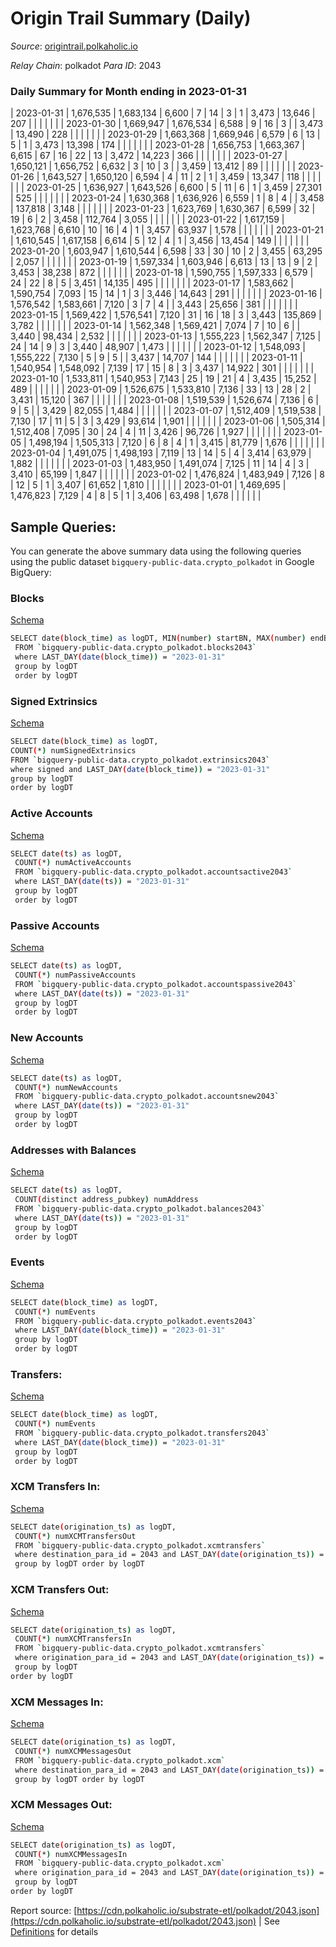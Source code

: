 # Origin Trail Summary (Daily)

_Source_: [origintrail.polkaholic.io](https://origintrail.polkaholic.io)

*Relay Chain*: polkadot
*Para ID*: 2043



### Daily Summary for Month ending in 2023-01-31


| 2023-01-31 | 1,676,535 | 1,683,134 | 6,600 | 7 | 14 | 3 | 1 | 3,473 | 13,646 | 207  |   |   |  |  |  |
| 2023-01-30 | 1,669,947 | 1,676,534 | 6,588 | 9 | 16 | 3 |  | 3,473 | 13,490 | 228  |   |   |  |  |  |
| 2023-01-29 | 1,663,368 | 1,669,946 | 6,579 | 6 | 13 | 5 | 1 | 3,473 | 13,398 | 174  |   |   |  |  |  |
| 2023-01-28 | 1,656,753 | 1,663,367 | 6,615 | 67 | 16 | 22 | 13 | 3,472 | 14,223 | 366  |   |   |  |  |  |
| 2023-01-27 | 1,650,121 | 1,656,752 | 6,632 | 3 | 10 | 3 |  | 3,459 | 13,412 | 89  |   |   |  |  |  |
| 2023-01-26 | 1,643,527 | 1,650,120 | 6,594 | 4 | 11 | 2 | 1 | 3,459 | 13,347 | 118  |   |   |  |  |  |
| 2023-01-25 | 1,636,927 | 1,643,526 | 6,600 | 5 | 11 | 6 | 1 | 3,459 | 27,301 | 525  |   |   |  |  |  |
| 2023-01-24 | 1,630,368 | 1,636,926 | 6,559 | 1 | 8 | 4 |  | 3,458 | 137,818 | 3,148  |   |   |  |  |  |
| 2023-01-23 | 1,623,769 | 1,630,367 | 6,599 | 32 | 19 | 6 | 2 | 3,458 | 112,764 | 3,055  |   |   |  |  |  |
| 2023-01-22 | 1,617,159 | 1,623,768 | 6,610 | 10 | 16 | 4 | 1 | 3,457 | 63,937 | 1,578  |   |   |  |  |  |
| 2023-01-21 | 1,610,545 | 1,617,158 | 6,614 | 5 | 12 | 4 | 1 | 3,456 | 13,454 | 149  |   |   |  |  |  |
| 2023-01-20 | 1,603,947 | 1,610,544 | 6,598 | 33 | 30 | 10 | 2 | 3,455 | 63,295 | 2,057  |   |   |  |  |  |
| 2023-01-19 | 1,597,334 | 1,603,946 | 6,613 | 13 | 13 | 9 | 2 | 3,453 | 38,238 | 872  |   |   |  |  |  |
| 2023-01-18 | 1,590,755 | 1,597,333 | 6,579 | 24 | 22 | 8 | 5 | 3,451 | 14,135 | 495  |   |   |  |  |  |
| 2023-01-17 | 1,583,662 | 1,590,754 | 7,093 | 15 | 14 | 1 | 3 | 3,446 | 14,643 | 291  |   |   |  |  |  |
| 2023-01-16 | 1,576,542 | 1,583,661 | 7,120 | 3 | 7 | 4 |  | 3,443 | 25,656 | 381  |   |   |  |  |  |
| 2023-01-15 | 1,569,422 | 1,576,541 | 7,120 | 31 | 16 | 18 | 3 | 3,443 | 135,869 | 3,782  |   |   |  |  |  |
| 2023-01-14 | 1,562,348 | 1,569,421 | 7,074 | 7 | 10 | 6 |  | 3,440 | 98,434 | 2,532  |   |   |  |  |  |
| 2023-01-13 | 1,555,223 | 1,562,347 | 7,125 | 24 | 14 | 9 | 3 | 3,440 | 48,907 | 1,473  |   |   |  |  |  |
| 2023-01-12 | 1,548,093 | 1,555,222 | 7,130 | 5 | 9 | 5 |  | 3,437 | 14,707 | 144  |   |   |  |  |  |
| 2023-01-11 | 1,540,954 | 1,548,092 | 7,139 | 17 | 15 | 8 | 3 | 3,437 | 14,922 | 301  |   |   |  |  |  |
| 2023-01-10 | 1,533,811 | 1,540,953 | 7,143 | 25 | 19 | 21 | 4 | 3,435 | 15,252 | 489  |   |   |  |  |  |
| 2023-01-09 | 1,526,675 | 1,533,810 | 7,136 | 33 | 13 | 28 | 2 | 3,431 | 15,120 | 367  |   |   |  |  |  |
| 2023-01-08 | 1,519,539 | 1,526,674 | 7,136 | 6 | 9 | 5 |  | 3,429 | 82,055 | 1,484  |   |   |  |  |  |
| 2023-01-07 | 1,512,409 | 1,519,538 | 7,130 | 17 | 11 | 5 | 3 | 3,429 | 93,614 | 1,901  |   |   |  |  |  |
| 2023-01-06 | 1,505,314 | 1,512,408 | 7,095 | 30 | 24 | 4 | 11 | 3,426 | 96,726 | 1,927  |   |   |  |  |  |
| 2023-01-05 | 1,498,194 | 1,505,313 | 7,120 | 6 | 8 | 4 | 1 | 3,415 | 81,779 | 1,676  |   |   |  |  |  |
| 2023-01-04 | 1,491,075 | 1,498,193 | 7,119 | 13 | 14 | 5 | 4 | 3,414 | 63,979 | 1,882  |   |   |  |  |  |
| 2023-01-03 | 1,483,950 | 1,491,074 | 7,125 | 11 | 14 | 4 | 3 | 3,410 | 65,199 | 1,847  |   |   |  |  |  |
| 2023-01-02 | 1,476,824 | 1,483,949 | 7,126 | 8 | 12 | 5 | 1 | 3,407 | 61,652 | 1,810  |   |   |  |  |  |
| 2023-01-01 | 1,469,695 | 1,476,823 | 7,129 | 4 | 8 | 5 | 1 | 3,406 | 63,498 | 1,678  |   |   |  |  |  |

## Sample Queries:
You can generate the above summary data using the following queries using the public dataset `bigquery-public-data.crypto_polkadot` in Google BigQuery:


### Blocks 

[Schema](https://github.com/colorfulnotion/substrate-etl/blob/main/schema/blocks.json)

```bash
SELECT date(block_time) as logDT, MIN(number) startBN, MAX(number) endBN, COUNT(*) numBlocks 
 FROM `bigquery-public-data.crypto_polkadot.blocks2043`  
 where LAST_DAY(date(block_time)) = "2023-01-31" 
 group by logDT 
 order by logDT
```

### Signed Extrinsics 

[Schema](https://github.com/colorfulnotion/substrate-etl/blob/main/schema/extrinsics.json)

```bash
SELECT date(block_time) as logDT, 
COUNT(*) numSignedExtrinsics 
FROM `bigquery-public-data.crypto_polkadot.extrinsics2043`  
where signed and LAST_DAY(date(block_time)) = "2023-01-31" 
group by logDT 
order by logDT
```

### Active Accounts 

[Schema](https://github.com/colorfulnotion/substrate-etl/blob/main/schema/accountsactive.json)

```bash
SELECT date(ts) as logDT, 
 COUNT(*) numActiveAccounts 
 FROM `bigquery-public-data.crypto_polkadot.accountsactive2043` 
 where LAST_DAY(date(ts)) = "2023-01-31" 
 group by logDT 
 order by logDT
```

### Passive Accounts 

[Schema](https://github.com/colorfulnotion/substrate-etl/blob/main/schema/accountspassive.json)

```bash
SELECT date(ts) as logDT, 
 COUNT(*) numPassiveAccounts 
 FROM `bigquery-public-data.crypto_polkadot.accountspassive2043` 
 where LAST_DAY(date(ts)) = "2023-01-31" 
 group by logDT 
 order by logDT
```

### New Accounts 

[Schema](https://github.com/colorfulnotion/substrate-etl/blob/main/schema/accountsnew.json)

```bash
SELECT date(ts) as logDT, 
 COUNT(*) numNewAccounts 
 FROM `bigquery-public-data.crypto_polkadot.accountsnew2043` 
 where LAST_DAY(date(ts)) = "2023-01-31" 
 group by logDT
 order by logDT
```

### Addresses with Balances 

[Schema](https://github.com/colorfulnotion/substrate-etl/blob/main/schema/balances.json)

```bash
SELECT date(ts) as logDT,
 COUNT(distinct address_pubkey) numAddress 
 FROM `bigquery-public-data.crypto_polkadot.balances2043` 
 where LAST_DAY(date(ts)) = "2023-01-31" 
 group by logDT 
 order by logDT
```

### Events 

[Schema](https://github.com/colorfulnotion/substrate-etl/blob/main/schema/events.json)

```bash
SELECT date(block_time) as logDT, 
 COUNT(*) numEvents 
 FROM `bigquery-public-data.crypto_polkadot.events2043` 
 where LAST_DAY(date(block_time)) = "2023-01-31" 
 group by logDT 
 order by logDT
```

### Transfers:

[Schema](https://github.com/colorfulnotion/substrate-etl/blob/main/schema/transfers.json)

```bash
SELECT date(block_time) as logDT, 
 COUNT(*) numEvents 
 FROM `bigquery-public-data.crypto_polkadot.transfers2043` 
 where LAST_DAY(date(block_time)) = "2023-01-31" 
 group by logDT 
 order by logDT
```

### XCM Transfers In: 

[Schema](https://github.com/colorfulnotion/substrate-etl/blob/main/schema/xcmtransfers.json)

```bash
SELECT date(origination_ts) as logDT, 
 COUNT(*) numXCMTransfersOut 
 FROM `bigquery-public-data.crypto_polkadot.xcmtransfers` 
 where destination_para_id = 2043 and LAST_DAY(date(origination_ts)) = "2023-01-31" 
 group by logDT order by logDT
```

### XCM Transfers Out: 

[Schema](https://github.com/colorfulnotion/substrate-etl/blob/main/schema/xcmtransfers.json)

```bash
SELECT date(origination_ts) as logDT, 
 COUNT(*) numXCMTransfersIn 
 FROM `bigquery-public-data.crypto_polkadot.xcmtransfers` 
 where origination_para_id = 2043 and LAST_DAY(date(origination_ts)) = "2023-01-31" 
 group by logDT 
order by logDT
```

### XCM Messages In: 

[Schema](https://github.com/colorfulnotion/substrate-etl/blob/main/schema/xcm.json)

```bash
SELECT date(origination_ts) as logDT, 
 COUNT(*) numXCMMessagesOut 
 FROM `bigquery-public-data.crypto_polkadot.xcm` 
 where destination_para_id = 2043 and LAST_DAY(date(origination_ts)) = "2023-01-31" 
 group by logDT order by logDT
```

### XCM Messages Out: 

[Schema](https://github.com/colorfulnotion/substrate-etl/blob/main/schema/xcm.json)

```bash
SELECT date(origination_ts) as logDT, 
 COUNT(*) numXCMMessagesIn 
 FROM `bigquery-public-data.crypto_polkadot.xcm` 
 where origination_para_id = 2043 and LAST_DAY(date(origination_ts)) = "2023-01-31" 
 group by logDT 
order by logDT
```


Report source: [https://cdn.polkaholic.io/substrate-etl/polkadot/2043.json](https://cdn.polkaholic.io/substrate-etl/polkadot/2043.json) | See [Definitions](/DEFINITIONS.md) for details
